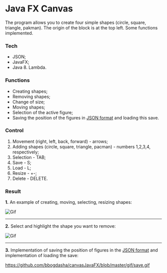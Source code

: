 # Java FX Canvas

The program allows you to create four simple shapes (circle, square, triangle, pakman). The origin of the block is at the top left. Some functions implemented.

### Tech

* JSON;
* JavaFX;
* Java 8. Lambda.

### Functions

* Creating shapes;
* Removing shapes;
* Change of size;
* Moving shapes;
* Selection of the active figure;
* Saving the position of the figures in [JSON format](https://github.com/bbogdasha/canvasJavaFX/blob/master/Save.txt) and loading this save.

### Control

1) Movement (right, left, back, forward) - arrows;
2) Adding shapes (circle, square, triangle, pacman) - numbers 1,2,3,4, respectively;
3) Selection - TAB;
4) Save - S;
5) Load - L;
6) Resize - +\-;
7) Delete - DELETE.

### Result

**1.** An example of creating, moving, selecting, resizing shapes:

![Gif](https://github.com/bbogdasha/canvasJavaFX/blob/master/gif/create.gif)

---

**2.** Select and highlight the shape you want to remove:

![Gif](https://github.com/bbogdasha/canvasJavaFX/blob/master/gif/delete.gif)

---

**3.** Implementation of saving the position of figures in the [JSON format](https://github.com/bbogdasha/canvasJavaFX/blob/master/Save.txt) and implementation of loading the save:

https://github.com/bbogdasha/canvasJavaFX/blob/master/gif/save.gif
